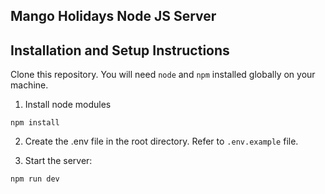 ## Mango Holidays Node JS Server

## Installation and Setup Instructions

Clone this repository. You will need `node` and `npm` installed globally on your machine.

1. Install node modules

`npm install`

2. Create the .env file in the root directory. Refer to `.env.example` file.

3. Start the server:

`npm run dev`